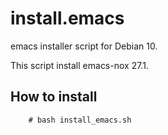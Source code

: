 # install.emacs
emacs installer script for Debian 10.

This script install emacs-nox 27.1.


How to install
--------------

        # bash install_emacs.sh
